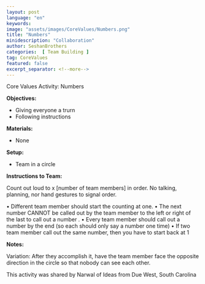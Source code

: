 ```yaml
---
layout: post
language: "en"
keywords:
image: "assets/images/CoreValues/Numbers.png"
title: "Numbers"
minidescription: "Collaboration"
author: SeshanBrothers
categories:  [ Team Building ]
tag: CoreValues
featured: false
excerpt_separator: <!--more-->
---
```


Core Values Activity:  Numbers
<!--more-->

<b>Objectives:</b>
- Giving everyone a trurn
- Following instructions

<b>Materials:</b>
- None

<b>Setup:</b>
- Team in a circle

<b>Instructions to Team:</b>

Count out loud to x [number of team members] in order.  No talking, planning, nor hand gestures to signal order.

•    Different team member should start the counting at one. 
•    The next number CANNOT be called out by the team member to the left or right of the last to call out a number .
•    Every team member should call out a number by the end (so each should only say a number one time)
•    If two team member call out the same number, then you have to start back at 1


<b>Notes:</b>

Variation: After they accomplish it, have the team member face the opposite direction in the circle so that nobody can see each other.

This activity was shared by Narwal of Ideas from Due West, South Carolina

